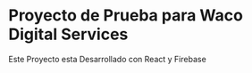 # Proyecto de Prueba para Waco Digital Services

Este Proyecto esta Desarrollado con React y Firebase
